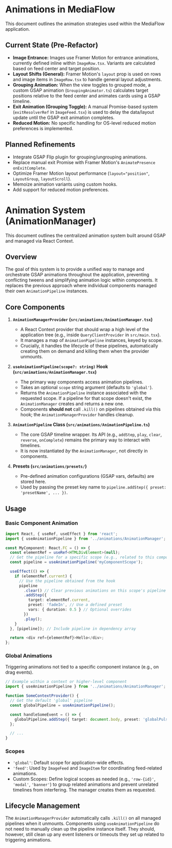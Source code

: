 # Animations in MediaFlow

This document outlines the animation strategies used within the MediaFlow application.

## Current State (Pre-Refactor)

- **Image Entrance:** Images use Framer Motion for entrance animations, currently defined inline within `ImageRow.tsx`. Variants are calculated based on feed center and target position.
- **Layout Shifts (General):** Framer Motion's `layout` prop is used on rows and image items in `ImageRow.tsx` to handle general layout adjustments.
- **Grouping Animation:** When the view toggles to grouped mode, a custom GSAP animation (`GroupingAnimator.ts`) calculates target positions relative to the feed center and animates cards using a GSAP timeline.
- **Exit Animation (Grouping Toggle):** A manual Promise-based system (`exitResolverRef` in `ImageFeed.tsx`) is used to delay the data/layout update until the GSAP exit animation completes.
- **Reduced Motion:** No specific handling for OS-level reduced motion preferences is implemented.

## Planned Refinements

- Integrate GSAP Flip plugin for grouping/ungrouping animations.
- Replace manual exit Promise with Framer Motion's `AnimatePresence onExitComplete`.
- Optimize Framer Motion layout performance (`layout="position"`, `LayoutGroup`, `layoutScroll`).
- Memoize animation variants using custom hooks.
- Add support for reduced motion preferences.

# Animation System (AnimationManager)

This document outlines the centralized animation system built around GSAP and managed via React Context.

## Overview

The goal of this system is to provide a unified way to manage and orchestrate GSAP animations throughout the application, preventing conflicting tweens and simplifying animation logic within components. It replaces the previous approach where individual components managed their own `AnimationPipeline` instances.

## Core Components

1.  **`AnimationManagerProvider` (`src/animations/AnimationManager.tsx`)**

    - A React Context provider that should wrap a high level of the application tree (e.g., inside `QueryClientProvider` in `src/main.tsx`).
    - It manages a map of `AnimationPipeline` instances, keyed by scope.
    - Crucially, it handles the lifecycle of these pipelines, automatically creating them on demand and killing them when the provider unmounts.

2.  **`useAnimationPipeline(scope?: string)` Hook (`src/animations/AnimationManager.tsx`)**

    - The primary way components access animation pipelines.
    - Takes an optional `scope` string argument (defaults to `'global'`).
    - Returns the `AnimationPipeline` instance associated with the requested scope. If a pipeline for that scope doesn't exist, the `AnimationManager` creates and returns a new one.
    - Components **should not** call `.kill()` on pipelines obtained via this hook; the `AnimationManagerProvider` handles cleanup.

3.  **`AnimationPipeline` Class (`src/animations/AnimationPipeline.ts`)**

    - The core GSAP timeline wrapper. Its API (e.g., `addStep`, `play`, `clear`, `reverse`, `onComplete`) remains the primary way to interact with timelines.
    - It is now instantiated _by_ the `AnimationManager`, not directly in components.

4.  **Presets (`src/animations/presets/`)**
    - Pre-defined animation configurations (GSAP vars, defaults) are stored here.
    - Used by passing the preset key name to `pipeline.addStep({ preset: 'presetName', ... })`.

## Usage

### Basic Component Animation

```typescript
import React, { useRef, useEffect } from 'react';
import { useAnimationPipeline } from '../animations/AnimationManager';

const MyComponent: React.FC = () => {
  const elementRef = useRef<HTMLDivElement>(null);
  // Get the pipeline for a specific scope (e.g., related to this component type or view)
  const pipeline = useAnimationPipeline('myComponentScope');

  useEffect(() => {
    if (elementRef.current) {
      // Use the pipeline obtained from the hook
      pipeline
        .clear() // Clear previous animations on this scope's pipeline
        .addStep({
          target: elementRef.current,
          preset: 'fadeIn', // Use a defined preset
          vars: { duration: 0.5 } // Optional overrides
        })
        .play();
    }
  }, [pipeline]); // Include pipeline in dependency array

  return <div ref={elementRef}>Hello</div>;
};
```

### Global Animations

Triggering animations not tied to a specific component instance (e.g., on drag events).

```typescript
// Example within a context or higher-level component
import { useAnimationPipeline } from '../animations/AnimationManager';

function SomeContextProvider() {
  // Get the default 'global' pipeline
  const globalPipeline = useAnimationPipeline();

  const handleSomeEvent = () => {
    globalPipeline.addStep({ target: document.body, preset: 'globalPulse' }).play();
  };

  // ...
}
```

### Scopes

- `'global'`: Default scope for application-wide effects.
- `'feed'`: Used by `ImageFeed` and `ImageItem` for coordinating feed-related animations.
- Custom Scopes: Define logical scopes as needed (e.g., `'row-{id}'`, `'modal'`, `'banner'`) to group related animations and prevent unrelated timelines from interfering. The manager creates them as requested.

## Lifecycle Management

The `AnimationManagerProvider` automatically calls `.kill()` on all managed pipelines when it unmounts. Components using `useAnimationPipeline` do not need to manually clean up the pipeline instance itself. They should, however, still clean up any event listeners or timeouts they set up related to triggering animations.
